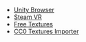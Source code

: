 - [Unity Browser](https://github.com/MozillaReality/servo-unity)
- [Steam VR](https://valvesoftware.github.io/steamvr_unity_plugin/articles/Quickstart.html)
- [Free Textures](https://cc0textures.com)
- [CC0 Textures Importer](https://github.com/zigurous/unity-cc0textures-importer)
